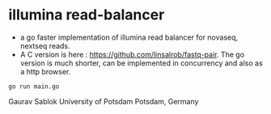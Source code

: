 # illumina read-balancer

- a go faster implementation of illumina read balancer for novaseq, nextseq reads. 
- A C version is here : https://github.com/linsalrob/fastq-pair. The go version is much shorter, can be implemented in concurrency and also as a http browser.

```
go run main.go

```

Gaurav Sablok
University of Potsdam
Potsdam, Germany
